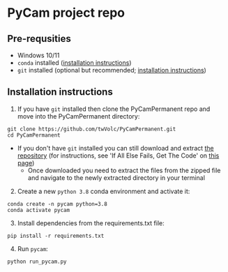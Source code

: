 # PyCam project repo

## Pre-requsities

- Windows 10/11
- `conda` installed ([installation instructions](https://docs.conda.io/projects/conda/en/latest/user-guide/install/windows.html))
- `git` installed (optional but recommended; [installation instructions](https://git-scm.com/book/en/v2/Getting-Started-Installing-Git))

## Installation instructions

1. If you have `git` installed then clone the PyCamPermanent repo and move into the PyCamPermanent directory:
```
git clone https://github.com/twVolc/PyCamPermanent.git
cd PyCamPermanent
```

- If you don't have `git` installed you can still download and extract [the repository](https://github.com/ubdbra001/PyCamPermanent/tree/standalone) (for instructions, see 'If All Else Fails, Get The Code' on [this page](https://www.howtogeek.com/827348/how-to-download-files-from-github/))
    - Once downloaded you need to extract the files from the zipped file and navigate to the newly extracted directory in your terminal

2. Create a new `python 3.8` conda environment and activate it:
```
conda create -n pycam python=3.8
conda activate pycam
```

3. Install dependencies from the requirements.txt file:
```
pip install -r requirements.txt
```

4. Run `pycam`:
```
python run_pycam.py
```
